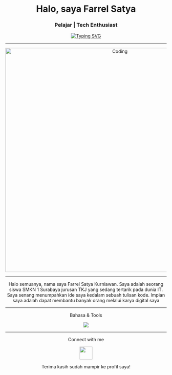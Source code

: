 <h1 align="center">Halo, saya Farrel Satya</h1>
<h3 align="center">Pelajar | Tech Enthusiast</h3>

<!-- Animasi teks -->
<p align="center">
  <a href="https://git.io/typing-svg">
    <img src="https://readme-typing-svg.herokuapp.com?size=24&duration=4000&color=00BFFF&center=true&vCenter=true&lines=Welcome+to+my+profile!!" alt="Typing SVG">
  </a>
</p>

---

<!-- GIF Coding -->
<p align="center">
  <img alt="Coding" width="700" src="https://media3.giphy.com/media/v1.Y2lkPTc5MGI3NjExN2c5YzU5bDYydThmaTEzYnEyc3hieHplMWdtaDFmZHlscHkwdjY0YiZlcD12MV9pbnRlcm5hbF9naWZfYnlfaWQmY3Q9Zw/ttknk7M3d3UBEeZsii/giphy.gif">
</p>

---

<div align="center">
<!-- About me -->
Halo semuanya, nama saya Farrel Satya Kurniawan.
 Saya adalah seorang siswa SMKN 1 Surabaya jurusan TKJ yang sedang tertarik pada dunia IT. Saya senang menumpahkan ide saya kedalam sebuah tulisan kode. Impian saya adalah dapat membantu banyak orang melalui karya digital saya
</div>

---
<p align="center">
Bahasa & Tools<br>
</p>
<div align="center">
  <img src="https://skillicons.dev/icons?i=html,css,js" align="center"/>
</div>

---

<p align="center">
Connect with me
</p>
<div align="center">
  <a href="https://www.instagram.com/lalerrr.zz" target="blank">
    <img src="https://skillicons.dev/icons?i=instagram" height="40" />
  </a>
</div>


<p align="center">Terima kasih sudah mampir ke profil saya!</p>
